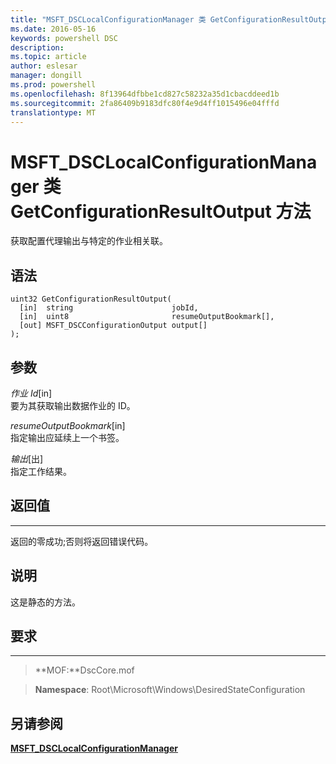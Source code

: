 ```yaml
---
title: "MSFT_DSCLocalConfigurationManager 类 GetConfigurationResultOutput 方法"
ms.date: 2016-05-16
keywords: powershell DSC
description: 
ms.topic: article
author: eslesar
manager: dongill
ms.prod: powershell
ms.openlocfilehash: 8f13964dfbbe1cd827c58232a35d1cbacddeed1b
ms.sourcegitcommit: 2fa86409b9183dfc80f4e9d4ff1015496e04fffd
translationtype: MT
---
```

# MSFT_DSCLocalConfigurationManager 类 GetConfigurationResultOutput 方法

获取配置代理输出与特定的作业相关联。

语法
------

```mof
uint32 GetConfigurationResultOutput(
  [in]  string                      jobId,
  [in]  uint8                       resumeOutputBookmark[],
  [out] MSFT_DSCConfigurationOutput output[]
);
```

参数
----------

*作业 Id*\[in\]  
要为其获取输出数据作业的 ID。

*resumeOutputBookmark*\[in\]  
指定输出应延续上一个书签。

*输出*\[出\]  
指定工作结果。

## 返回值
------------

返回的零成功;否则将返回错误代码。

## 说明

这是静态的方法。

## 要求
------------
>**MOF:**DscCore.mof

>**Namespace**: Root\Microsoft\Windows\DesiredStateConfiguration


## 另请参阅


[**MSFT_DSCLocalConfigurationManager**](msft-dsclocalconfigurationmanager.md)

 

 



